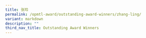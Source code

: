 ```yaml
---
title: 张玲
permalink: /opmtl-award/outstanding-award-winners/zhang-ling/
variant: markdown
description: ""
third_nav_title: Outstanding Award Winners
---
```

